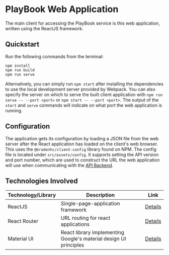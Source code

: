 # PlayBook Web Application
The main client for accessing the PlayBook service is this web application, written using the ReactJS framework.

## Quickstart
Run the following commands from the terminal:

```text
npm install
npm run build
npm run serve
```

Alternatively, you can simply run `npm start` after installing the dependencies to use the local development server provided by Webpack. You can also specify the server on which to serve the built client application with `npm run serve -- --port <port>` or `npm start -- --port <port>`. The output of the `start` and `serve` commands will indicate on what port the web application is running.

## Configuration
The application gets its configuration by loading a JSON file from the web server after the React application has loaded on the client's web browser. This uses the `@bradenhc/client-config` library found on NPM. The config file is located under `src/assets/config`. It supports setting the API version and port number, which are used to construct the URL the web application will use when communicating with the [API Backend](../api-server).

## Technologies Involved

| Technology/Library | Description | Link |
|---|---|---|
| ReactJS | Single-page-application framework | [Details](https://reactjs.org/) |
| React Router | URL routing for react applications | [Details](https://reacttraining.com/react-router/web/guides/quick-start) |
| Material UI | React library implementing Google's material design UI principles | [Details](https://material-ui.com/) |